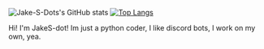 ![Jake-S-Dots's GitHub stats](https://github-readme-stats.vercel.app/api?username=JakeS-dot&show_icons=true&theme=tokyonight)
[![Top Langs](https://github-readme-stats.vercel.app/api/top-langs/api?username=JakeS-dot&show_icons=true&theme=tokyonight)](https://github.com/anuraghazra/github-readme-stats)

<p> Hi! I'm JakeS-dot! Im just a python coder, I like discord bots, I work on my own, yea.
